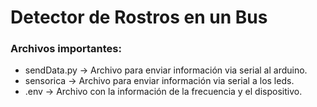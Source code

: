 # Detector de Rostros en un Bus

### Archivos importantes:
* sendData.py -> Archivo para enviar información via serial al arduino.
* sensorica -> Archivo para enviar información via serial a los leds.
* .env -> Archivo con la información de la frecuencia y el dispositivo. 